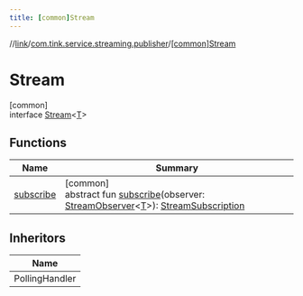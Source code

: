 ```yaml
---
title: [common]Stream
---
```

//[link](../../../index.html)/[com.tink.service.streaming.publisher](../index.html)/[[common]Stream](index.html)



# Stream



[common]\
interface [Stream](index.html)&lt;[T](index.html)&gt;



## Functions


| Name | Summary |
|---|---|
| [subscribe](subscribe.html) | [common]<br>abstract fun [subscribe](subscribe.html)(observer: [StreamObserver](../[common]-stream-observer/index.html)&lt;[T](index.html)&gt;): [StreamSubscription](../[common]-stream-subscription/index.html) |


## Inheritors


| Name |
|---|
| PollingHandler |

